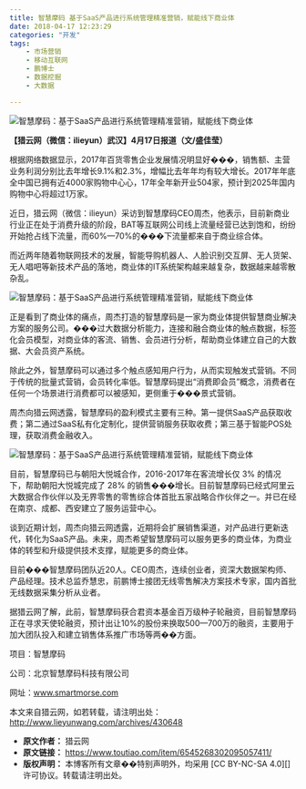 ```yaml
---
title: 智慧摩码 基于SaaS产品进行系统管理精准营销，赋能线下商业体
date: 2018-04-17 12:23:29
categories: "开发"
tags:
	- 市场营销
	- 移动互联网
	- 鹏博士
	- 数据挖掘
	- 大数据

---
```


![智慧摩码：基于SaaS产品进行系统管理精准营销，赋能线下商业体][SaaS]

**【猎云网（微信：ilieyun）武汉】****4****月****17****日报道（文/盛佳莹）**

根据网络数据显示，2017年百货零售企业发展情况明显好���，销售额、主营业务利润分别比去年增长9.1%和2.3%，增幅⽐去年年均有较⼤增长。2017年年底全中国已拥有近4000家购物中⼼心，17年全年新开业504家，预计到2025年国内购物中心将超过1万家。

近日，猎云网（微信：ilieyun）采访到智慧摩码CEO周杰，他表示，目前新商业行业正在处于消费升级的阶段，BAT等互联网公司线上流量经营已达到饱和，纷纷开始抢占线下流量，而60%—70%的���下流量都来自于商业综合体。

而近两年随着物联网技术的发展，智能导购机器人、人脸识别交互屏、无人货架、无人唱吧等新技术产品的落地，商业体的IT系统架构越来越复杂，数据越来越零散杂乱。

![智慧摩码：基于SaaS产品进行系统管理精准营销，赋能线下商业体][SaaS 1]

正是看到了商业体的痛点，周杰打造的智慧摩码是一家为商业体提供智慧商业解决方案的服务公司。���过大数据分析能力，连接和融合商业体的触点数据，标签化会员模型，对商业体的客流、销售、会员进行分析，帮助商业体建立自己的大数据、大会员资产系统。

除此之外，智慧摩码可以通过多个触点感知用户行为，从而实现触发式营销。不同于传统的批量式营销，会员转化率低。智慧摩码提出“消费即会员”概念，消费者在任何一个场景进行消费都可以被感知，更侧重于���景式营销。

周杰向猎云网透露，智慧摩码的盈利模式主要有三种。第一提供SaaS产品获取收费；第二通过SaaS私有化定制化，提供营销服务获取收费；第三基于智能POS处理，获取消费金融收入。

![智慧摩码：基于SaaS产品进行系统管理精准营销，赋能线下商业体][SaaS 2]

目前，智慧摩码已与朝阳大悦城合作，2016-2017年在客流增长仅 3% 的情况下，帮助朝阳大悦城完成了 28% 的销售���增长。目前智慧摩码已经式阿里云大数据合作伙伴以及无界零售的零售综合体首批五家战略合作伙伴之一。并已在经在南京、成都、西安建立了服务运营中心。

谈到近期计划，周杰向猎云网透露，近期将会扩展销售渠道，对产品进行更新迭代，转化为SaaS产品。未来，周杰希望智慧摩码可以服务更多的商业体，为商业体的转型和升级提供技术支撑，赋能更多的商业体。

目前���智慧摩码团队近20人。CEO周杰，连续创业者，资深大数据架构师、产品经理。技术总监乔慧忠，前鹏博士接团无线零售解决方案技术专家，国内首批无线数据采集分析从业者。

据猎云网了解，此前，智慧摩码获合君资本基金百万级种子轮融资，目前智慧摩码正在寻求天使轮融资，预计出让10%的股份来换取500—700万的融资，主要用于加大团队投入和建立销售体系推广市场等两��方面。

项目：智慧摩码

公司：北京智慧摩码科技有限公司

网址：www.smartmorse.com

本文来自猎云网，如若转载，请注明出处：http://www.lieyunwang.com/archives/430648


[SaaS]: /pro/os/crawler/2MA6-FREM-IEQN.jpg
[SaaS 1]: /pro/os/crawler/IBAA-MURF-ZM6R.jpg
[SaaS 2]: /pro/os/crawler/NYBV-BR6V-32AU.jpg
 *  **原文作者：** 猎云网
 *  **原文链接：** https://www.toutiao.com/item/6545268302095057411/
 *  **版权声明：** 本博客所有文章��特别声明外，均采用 [CC BY-NC-SA 4.0][] 许可协议。转载请注明出处。